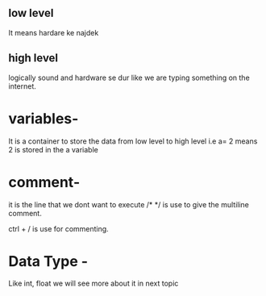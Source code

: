 ## low level 
It means hardare ke najdek

## high level
logically sound and hardware se dur
like we are typing something on the internet.

# variables- 
It is a container to store the data
from low level to high level
i.e a= 2 means 2 is stored in the a variable 

# comment-
it is the line that we dont want to execute
/*
*/ is use to give the multiline comment.

ctrl + / is use for commenting.

# Data Type -
Like int, float
we will see more about it in next topic 
